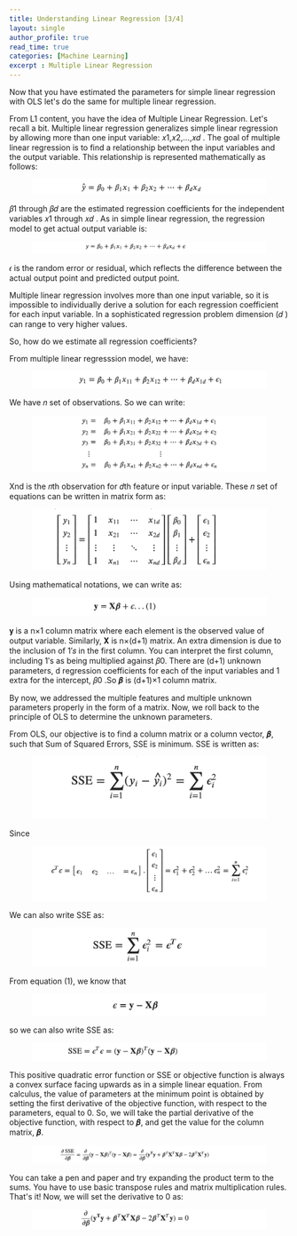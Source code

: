 ```yaml
---
title: Understanding Linear Regression [3/4]
layout: single
author_profile: true
read_time: true
categories: [Machine Learning]
excerpt : Multiple Linear Regression
---
```

 
Now that you have estimated the parameters for simple linear regression with OLS let's do the same for multiple linear regression.

From L1 content, you have the idea of Multiple Linear Regression. Let's recall a bit. Multiple linear regression generalizes simple linear regression by allowing more than one input variable: 𝑥1,𝑥2,…,𝑥𝑑 . The goal of multiple linear regression is to find a relationship between the input variables and the output variable. This relationship is represented mathematically as follows:

<figure>
	<img src="/images/8_1.png">
	<figcaption></figcaption>
</figure>

𝛽1 through 𝛽𝑑 are the estimated regression coefficients for the independent variables  𝑥1  through  𝑥𝑑 . As in simple linear regression, the regression model to get actual output variable is:

<figure>
	<img src="/images/8_2.png">
	<figcaption></figcaption>
</figure>

𝜖 is the random error or residual, which reflects the difference between the actual output point and predicted output point.

Multiple linear regression involves more than one input variable, so it is impossible to individually derive a solution for each regression coefficient for each input variable. In a sophisticated regression problem dimension (𝑑 ) can range to very higher values.

So, how do we estimate all regression coefficients?

From multiple linear regresssion model, we have:

<figure>
	<img src="/images/8_3.png">
	<figcaption></figcaption>
</figure>

We have 𝑛 set of observations. So we can write:

<figure>
	<img src="/images/8_4.png">
	<figcaption></figcaption>
</figure>

Xnd  is the 𝑛th observation for  𝑑th feature or input variable. These 𝑛 set of equations can be written in matrix form as:

<figure>
	<img src="/images/8_5.png">
	<figcaption></figcaption>
</figure>

Using mathematical notations, we can write as:

<figure>
	<img src="/images/8_6.png">
	<figcaption></figcaption>
</figure>

𝐲 is a n×1 column matrix where each element is the observed value of output variable. Similarly, 𝐗 is n×(d+1)  matrix. An extra dimension is due to the inclusion of 1′𝑠 in the first column. You can interpret the first column, including 1′s as being multiplied against 𝛽0. There are (d+1) unknown parameters, d regression coefficients for each of the input variables and 1 extra for the intercept, 𝛽0 .So 𝜷 is (d+1)×1 column matrix.

By now, we addressed the multiple features and multiple unknown parameters properly in the form of a matrix. Now, we roll back to the principle of OLS to determine the unknown parameters.

From OLS, our objective is to find a column matrix or a column vector, 𝜷, such that Sum of Squared Errors, SSE is minimum. SSE is written as:

<figure>
	<img src="/images/8_7.png">
	<figcaption></figcaption>
</figure>

Since

<figure>
	<img src="/images/8_8.png">
	<figcaption></figcaption>
</figure>

We can also write SSE as:

<figure>
	<img src="/images/8_9.png">
	<figcaption></figcaption>
</figure>

From equation (1), we know that

<figure>
	<img src="/images/8_10.png">
	<figcaption></figcaption>
</figure>

so we can also write  SSE  as:

<figure>
	<img src="/images/8_11.png">
	<figcaption></figcaption>
</figure>

This positive quadratic error function or SSE or objective function is always a convex surface facing upwards as in a simple linear equation. From calculus, the value of parameters at the minimum point is obtained by setting the first derivative of the objective function, with respect to the parameters, equal to 0. So, we will take the partial derivative of the objective function, with respect to 𝜷, and get the value for the column matrix, 𝜷.

<figure>
	<img src="/images/8_12.png">
	<figcaption></figcaption>
</figure>

You can take a pen and paper and try expanding the product term to the sums. You have to use basic transpose rules and matrix multiplication rules. That's it! Now, we will set the derivative to 0 as:


<figure>
	<img src="/images/8_13.png">
	<figcaption></figcaption>
</figure>



